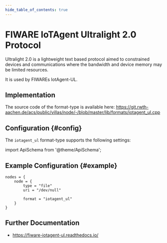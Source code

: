 ```yaml
---
hide_table_of_contents: true
---
```


# FIWARE IoTAgent Ultralight 2.0 Protocol

Ultralight 2.0 is a lightweight text based protocol aimed to constrained devices and communications where the bandwidth and device memory may be limited resources.

It is used by FIWAREs IotAgent-UL. 

## Implementation

The source code of the format-type is available here:
https://git.rwth-aachen.de/acs/public/villas/node/-/blob/master/lib/formats/iotagent_ul.cpp

## Configuration {#config}

The `iotagent_ul` format-type supports the following settings:

import ApiSchema from '@theme/ApiSchema';

<ApiSchema id="node" example pointer="#/components/schemas/iotagent_ul" />

## Example Configuration {#example}

``` url="external/node/etc/examples/formats/iotagent_ul.conf" title="node/etc/examples/formats/iotagent_ul.conf"
nodes = {
	node = {
		type = "file"
		uri = "/dev/null"

		format = "iotagent_ul"
	}
}
```

## Further Documentation

- https://fiware-iotagent-ul.readthedocs.io/
